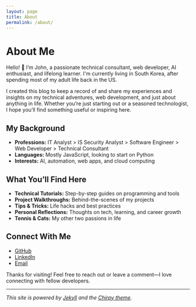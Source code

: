 ```yaml
---
layout: page
title: About
permalink: /about/
---
```


# About Me

Hello! 👋 I’m John, a passionate technical consultant, web developer, AI enthusiast, and lifelong learner.
I'm currently living in South Korea, after spending most of my adult life back in the US. 

I created this blog to keep a record of and share my experiences and insights on my technical adventures, web development, and just about anything in life. Whether you’re just starting out or a seasoned technologist, I hope you’ll find something useful or inspiring here.

## My Background

- **Professions:** IT Analyst > IS Security Analyst > Software Engineer > Web Developer > Technical Consultant
- **Languages:** Mostly JavaScript, looking to start on Python
- **Interests:** AI, automation, web apps, and cloud computing

## What You’ll Find Here

- **Technical Tutorials:** Step-by-step guides on programming and tools
- **Project Walkthroughs:** Behind-the-scenes of my projects
- **Tips & Tricks:** Life hacks and best practices
- **Personal Reflections:** Thoughts on tech, learning, and career growth
- **Tennis & Cats:** My other two passions in life

## Connect With Me

- [GitHub](https://github.com/johnk-dev)
- [LinkedIn](https://www.linkedin.com/in/john-juhyong-kang/)
- [Email](mailto:johndoe@example.com)

Thanks for visiting! Feel free to reach out or leave a comment—I love connecting with fellow developers.

---

*This site is powered by [Jekyll](https://jekyllrb.com/) and the [Chirpy theme](https://github.com/cotes2020/jekyll-theme-chirpy).*
